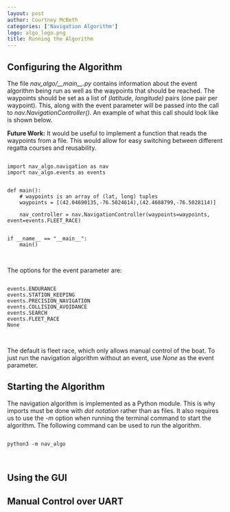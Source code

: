 ```yaml
---
layout: post
author: Courtney McBeth
categories: ['Navigation Algorithm']
logo: algo_logo.png
title: Running the Algorithm
---
```


<link rel="stylesheet" href="{{site.baseurl}}/css/code_styles/hybrid.css">
<script src="{{site.baseurl}}/js/highlight.pack.js"></script>
<script>hljs.initHighlightingOnLoad();</script>

## Configuring the Algorithm

The file _nav\_algo/\_\_main\_\_.py_ contains information about the event algorithm being run as well as the waypoints that should be reached. The waypoints should be set as a list of _(latitude, longitude)_ pairs (one pair per waypoint). This, along with the event parameter will be passed into the call to _nav.NavigationController()_. An example of what this call should look like is shown below.

**Future Work:** It would be useful to implement a function that reads the waypoints from a file. This would allow for easy switching between different regatta courses and reusability.

<pre>
<code class="python">
import nav_algo.navigation as nav
import nav_algo.events as events


def main():
    # waypoints is an array of (lat, long) tuples
    waypoints = [(42.04690135,-76.5024614),(42.4688799,-76.5028114)]

    nav_controller = nav.NavigationController(waypoints=waypoints, event=events.FLEET_RACE)


if __name__ == "__main__":
    main()

</code>
</pre>

The options for the event parameter are:

<pre>
<code class="python">
events.ENDURANCE
events.STATION_KEEPING
events.PRECISION_NAVIGATION
events.COLLISION_AVOIDANCE
events.SEARCH
events.FLEET_RACE
None

</code>
</pre>

The default is fleet race, which only allows manual control of the boat. To just run the navigation algorithm without an event, use _None_ as the event parameter.

## Starting the Algorithm

The navigation algorithm is implemented as a Python module. This is why imports must be done with _dot notation_ rather than as files. It also requires us to use the _-m_ option when running the terminal command to start the algorithm. The following command can be used to run the algorithm.

<pre>
<code class="shell">
python3 -m nav_algo

</code>
</pre>

## Using the GUI

## Manual Control over UART